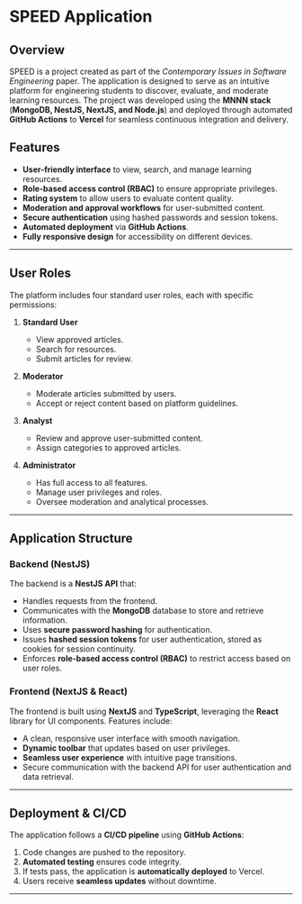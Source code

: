 # SPEED Application

## Overview
SPEED is a project created as part of the *Contemporary Issues in Software Engineering* paper. The application is designed to serve as an intuitive platform for engineering students to discover, evaluate, and moderate learning resources. The project was developed using the **MNNN stack** (**MongoDB, NestJS, NextJS, and Node.js**) and deployed through automated **GitHub Actions** to **Vercel** for seamless continuous integration and delivery.

## Features
- **User-friendly interface** to view, search, and manage learning resources.
- **Role-based access control (RBAC)** to ensure appropriate privileges.
- **Rating system** to allow users to evaluate content quality.
- **Moderation and approval workflows** for user-submitted content.
- **Secure authentication** using hashed passwords and session tokens.
- **Automated deployment** via **GitHub Actions**.
- **Fully responsive design** for accessibility on different devices.

---

## User Roles
The platform includes four standard user roles, each with specific permissions:

1. **Standard User**
   - View approved articles.
   - Search for resources.
   - Submit articles for review.

2. **Moderator**
   - Moderate articles submitted by users.
   - Accept or reject content based on platform guidelines.

3. **Analyst**
   - Review and approve user-submitted content.
   - Assign categories to approved articles.

4. **Administrator**
   - Has full access to all features.
   - Manage user privileges and roles.
   - Oversee moderation and analytical processes.

---

## Application Structure
### **Backend** (NestJS)
The backend is a **NestJS API** that:
- Handles requests from the frontend.
- Communicates with the **MongoDB** database to store and retrieve information.
- Uses **secure password hashing** for authentication.
- Issues **hashed session tokens** for user authentication, stored as cookies for session continuity.
- Enforces **role-based access control (RBAC)** to restrict access based on user roles.

### **Frontend** (NextJS & React)
The frontend is built using **NextJS** and **TypeScript**, leveraging the **React** library for UI components. Features include:
- A clean, responsive user interface with smooth navigation.
- **Dynamic toolbar** that updates based on user privileges.
- **Seamless user experience** with intuitive page transitions.
- Secure communication with the backend API for user authentication and data retrieval.

---

## Deployment & CI/CD
The application follows a **CI/CD pipeline** using **GitHub Actions**:
1. Code changes are pushed to the repository.
2. **Automated testing** ensures code integrity.
3. If tests pass, the application is **automatically deployed** to Vercel.
4. Users receive **seamless updates** without downtime.

---
